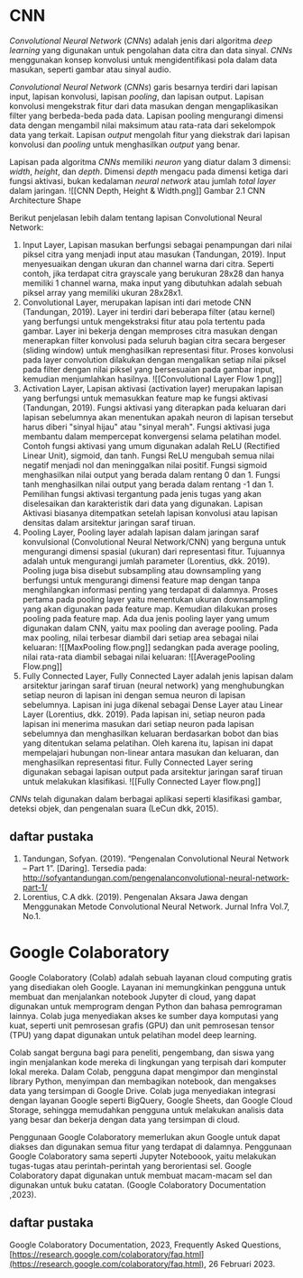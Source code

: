 # CNN
_Convolutional Neural Network_ (_CNNs_) adalah jenis dari algoritma _deep learning_ yang digunakan untuk pengolahan data citra dan data sinyal. _CNNs_ menggunakan konsep konvolusi untuk mengidentifikasi pola dalam data masukan, seperti gambar atau sinyal audio.

_Convolutional Neural Network_ (_CNNs_) garis besarnya terdiri dari lapisan input, lapisan konvolusi, lapisan _pooling_, dan lapisan output. Lapisan konvolusi mengekstrak fitur dari data masukan dengan mengaplikasikan filter yang berbeda-beda pada data. Lapisan pooling mengurangi dimensi data dengan mengambil nilai maksimum atau rata-rata dari sekelompok data yang terkait. Lapisan _output_ mengolah fitur yang diekstrak dari lapisan konvolusi dan _pooling_ untuk menghasilkan _output_ yang benar.

Lapisan pada algoritma _CNNs_ memiliki _neuron_ yang diatur dalam 3 dimensi: _width_, _height_, dan _depth_. Dimensi _depth_ mengacu pada dimensi ketiga dari fungsi aktivasi, bukan kedalaman _neural network_ atau jumlah _total layer_ dalam jaringan.
![[CNN Depth, Height & Width.png]]
Gambar 2.1 CNN Architecture Shape

Berikut penjelasan lebih dalam tentang lapisan Convolutional Neural Network:
1. Input Layer, Lapisan masukan berfungsi sebagai penampungan dari nilai piksel citra yang menjadi input atau masukan (Tandungan, 2019). Input menyesuaikan dengan ukuran dan channel warna dari citra. Seperti contoh, jika terdapat citra grayscale yang berukuran 28x28 dan hanya memiliki 1 channel warna, maka input yang dibutuhkan adalah sebuah piksel array yang memiliki ukuran 28x28x1.
2. Convolutional Layer, merupakan lapisan inti dari metode CNN (Tandungan, 2019). Layer ini terdiri dari beberapa filter (atau kernel) yang berfungsi untuk mengekstraksi fitur atau pola tertentu pada gambar. Layer ini bekerja dengan memproses citra masukan dengan menerapkan filter konvolusi pada seluruh bagian citra secara bergeser (sliding window) untuk menghasilkan representasi fitur. Proses konvolusi pada layer convolution dilakukan dengan mengalikan setiap nilai piksel pada filter dengan nilai piksel yang bersesuaian pada gambar input, kemudian menjumlahkan hasilnya.
   ![[Convolutional Layer Flow 1.png]]
3. Activation Layer, Lapisan aktivasi (activation layer) merupakan lapisan yang berfungsi untuk memasukkan feature map ke fungsi aktivasi (Tandungan, 2019). Fungsi aktivasi yang diterapkan pada keluaran dari lapisan sebelumnya akan menentukan apakah neuron di lapisan tersebut harus diberi "sinyal hijau" atau "sinyal merah". Fungsi aktivasi juga membantu dalam mempercepat konvergensi selama pelatihan model. Contoh fungsi aktivasi yang umum digunakan adalah ReLU (Rectified Linear Unit), sigmoid, dan tanh. Fungsi ReLU mengubah semua nilai negatif menjadi nol dan meninggalkan nilai positif. Fungsi sigmoid menghasilkan nilai output yang berada dalam rentang 0 dan 1. Fungsi tanh menghasilkan nilai output yang berada dalam rentang -1 dan 1. Pemilihan fungsi aktivasi tergantung pada jenis tugas yang akan diselesaikan dan karakteristik dari data yang digunakan. Lapisan Aktivasi biasanya ditempatkan setelah lapisan konvolusi atau lapisan densitas dalam arsitektur jaringan saraf tiruan.
4. Pooling Layer, Pooling layer adalah lapisan dalam jaringan saraf konvulsional (Convolutional Neural Network/CNN) yang berguna untuk mengurangi dimensi spasial (ukuran) dari representasi fitur. Tujuannya adalah untuk mengurangi jumlah parameter (Lorentius, dkk. 2019). Pooling juga bisa disebut subsampling atau downsampling yang berfungsi untuk mengurangi dimensi feature map dengan tanpa menghilangkan informasi penting yang terdapat di dalamnya. Proses pertama pada pooling layer yaitu menentukan ukuran downsampling yang akan digunakan pada feature map. Kemudian dilakukan proses pooling pada feature map. Ada dua jenis pooling layer yang umum digunakan dalam CNN, yaitu max pooling dan average pooling. Pada max pooling, nilai terbesar diambil dari setiap area sebagai nilai keluaran:
   ![[MaxPooling flow.png]]
   sedangkan pada average pooling, nilai rata-rata diambil sebagai nilai keluaran:
   ![[AveragePooling Flow.png]]
5. Fully Connected Layer, Fully Connected Layer adalah jenis lapisan dalam arsitektur jaringan saraf tiruan (neural network) yang menghubungkan setiap neuron di lapisan ini dengan semua neuron di lapisan sebelumnya. Lapisan ini juga dikenal sebagai Dense Layer atau Linear Layer (Lorentius, dkk. 2019). Pada lapisan ini, setiap neuron pada lapisan ini menerima masukan dari setiap neuron pada lapisan sebelumnya dan menghasilkan keluaran berdasarkan bobot dan bias yang ditentukan selama pelatihan. Oleh karena itu, lapisan ini dapat mempelajari hubungan non-linear antara masukan dan keluaran, dan menghasilkan representasi fitur. Fully Connected Layer sering digunakan sebagai lapisan output pada arsitektur jaringan saraf tiruan untuk melakukan klasifikasi. 
   ![[Fully Connected Layer flow.png]]

_CNNs_ telah digunakan dalam berbagai aplikasi seperti klasifikasi gambar, deteksi objek, dan pengenalan suara (LeCun dkk, 2015).
## daftar pustaka
1. Tandungan, Sofyan. (2019). “Pengenalan Convolutional Neural Network – Part 1”. [Daring]. Tersedia pada: http://sofyantandungan.com/pengenalanconvolutional-neural-network-part-1/
2. Lorentius, C.A dkk. (2019). Pengenalan Aksara Jawa dengan Menggunakan Metode Convolutional Neural Network. Jurnal Infra Vol.7, No.1.


# Google Colaboratory
Google Colaboratory (Colab) adalah sebuah layanan cloud computing gratis yang disediakan oleh Google. Layanan ini memungkinkan pengguna untuk membuat dan menjalankan notebook Jupyter di cloud, yang dapat digunakan untuk memprogram dengan Python dan bahasa pemrograman lainnya. Colab juga menyediakan akses ke sumber daya komputasi yang kuat, seperti unit pemrosesan grafis (GPU) dan unit pemrosesan tensor (TPU) yang dapat digunakan untuk pelatihan model deep learning.

Colab sangat berguna bagi para peneliti, pengembang, dan siswa yang ingin menjalankan kode mereka di lingkungan yang terpisah dari komputer lokal mereka. Dalam Colab, pengguna dapat mengimpor dan menginstal library Python, menyimpan dan membagikan notebook, dan mengakses data yang tersimpan di Google Drive. Colab juga menyediakan integrasi dengan layanan Google seperti BigQuery, Google Sheets, dan Google Cloud Storage, sehingga memudahkan pengguna untuk melakukan analisis data yang besar dan bekerja dengan data yang tersimpan di cloud.

Penggunaan Google Colaboratory memerlukan akun Google untuk dapat diakses dan digunakan semua fitur yang terdapat di dalamnya. Penggunaan Google Colaboratory sama seperti Jupyter Noteboook, yaitu melakukan tugas-tugas atau perintah-perintah yang berorientasi sel. Google Colaboratory dapat digunakan untuk membuat macam-macam sel dan digunakan untuk buku catatan. (Google Colaboratory Documentation ,2023).

## daftar pustaka
Google Colaboratory Documentation, 2023, Frequently Asked Questions, [https://research.google.com/colaboratory/faq.html](https://research.google.com/colaboratory/faq.html), 26 Februari 2023.